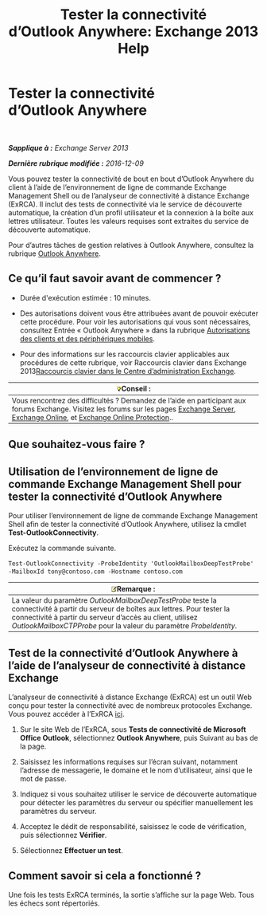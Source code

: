﻿---
title: 'Tester la connectivité d’Outlook Anywhere: Exchange 2013 Help'
TOCTitle: Tester la connectivité d’Outlook Anywhere
ms:assetid: 0dc5b68f-2316-446a-84c9-5f1c50dc3776
ms:mtpsurl: https://technet.microsoft.com/fr-fr/library/Ee633453(v=EXCHG.150)
ms:contentKeyID: 50555344
ms.date: 04/24/2018
mtps_version: v=EXCHG.150
ms.translationtype: HT
---

# Tester la connectivité d’Outlook Anywhere

 

_**Sapplique à :** Exchange Server 2013_

_**Dernière rubrique modifiée :** 2016-12-09_

Vous pouvez tester la connectivité de bout en bout d’Outlook Anywhere du client à l’aide de l’environnement de ligne de commande Exchange Management Shell ou de l’analyseur de connectivité à distance Exchange (ExRCA). Il inclut des tests de connectivité via le service de découverte automatique, la création d’un profil utilisateur et la connexion à la boîte aux lettres utilisateur. Toutes les valeurs requises sont extraites du service de découverte automatique.

Pour d’autres tâches de gestion relatives à Outlook Anywhere, consultez la rubrique [Outlook Anywhere](outlook-anywhere-exchange-2013-help.md).

## Ce qu’il faut savoir avant de commencer ?

  - Durée d'exécution estimée : 10 minutes.

  - Des autorisations doivent vous être attribuées avant de pouvoir exécuter cette procédure. Pour voir les autorisations qui vous sont nécessaires, consultez Entrée « Outlook Anywhere » dans la rubrique [Autorisations des clients et des périphériques mobiles](clients-and-mobile-devices-permissions-exchange-2013-help.md).

  - Pour des informations sur les raccourcis clavier applicables aux procédures de cette rubrique, voir Raccourcis clavier dans Exchange 2013[Raccourcis clavier dans le Centre d’administration Exchange](keyboard-shortcuts-in-the-exchange-admin-center-exchange-online-protection-help.md).

<table>
<thead>
<tr class="header">
<th><img src="images/Bb125224.tip(EXCHG.150).gif" title="Conseil" alt="Conseil" />Conseil :</th>
</tr>
</thead>
<tbody>
<tr class="odd">
<td>Vous rencontrez des difficultés ? Demandez de l’aide en participant aux forums Exchange. Visitez les forums sur les pages <a href="https://go.microsoft.com/fwlink/p/?linkid=60612">Exchange Server</a>, <a href="https://go.microsoft.com/fwlink/p/?linkid=267542">Exchange Online</a>, et <a href="https://go.microsoft.com/fwlink/p/?linkid=285351">Exchange Online Protection</a>..</td>
</tr>
</tbody>
</table>


## Que souhaitez-vous faire ?

## Utilisation de l’environnement de ligne de commande Exchange Management Shell pour tester la connectivité d’Outlook Anywhere

Pour utiliser l’environnement de ligne de commande Exchange Management Shell afin de tester la connectivité d’Outlook Anywhere, utilisez la cmdlet **Test-OutlookConnectivity**.

Exécutez la commande suivante.

    Test-OutlookConnectivity -ProbeIdentity 'OutlookMailboxDeepTestProbe' -MailboxId tony@contoso.com -Hostname contoso.com

<table>
<thead>
<tr class="header">
<th><img src="images/JJ159664.note(EXCHG.150).gif" title="Remarque" alt="Remarque" />Remarque :</th>
</tr>
</thead>
<tbody>
<tr class="odd">
<td>La valeur du paramètre <em>OutlookMailboxDeepTestProbe</em> teste la connectivité à partir du serveur de boîtes aux lettres. Pour tester la connectivité à partir du serveur d’accès au client, utilisez <em>OutlookMailboxCTPProbe</em> pour la valeur du paramètre <em>ProbeIdentity</em>.</td>
</tr>
</tbody>
</table>


## Test de la connectivité d’Outlook Anywhere à l’aide de l’analyseur de connectivité à distance Exchange

L’analyseur de connectivité à distance Exchange (ExRCA) est un outil Web conçu pour tester la connectivité avec de nombreux protocoles Exchange. Vous pouvez accéder à l’ExRCA [ici](https://go.microsoft.com/fwlink/p/?linkid=167905).

1.  Sur le site Web de l’ExRCA, sous **Tests de connectivité de Microsoft Office Outlook**, sélectionnez **Outlook Anywhere**, puis Suivant au bas de la page.

2.  Saisissez les informations requises sur l’écran suivant, notamment l’adresse de messagerie, le domaine et le nom d’utilisateur, ainsi que le mot de passe.

3.  Indiquez si vous souhaitez utiliser le service de découverte automatique pour détecter les paramètres du serveur ou spécifier manuellement les paramètres du serveur.

4.  Acceptez le dédit de responsabilité, saisissez le code de vérification, puis sélectionnez **Vérifier**.

5.  Sélectionnez **Effectuer un test**.

## Comment savoir si cela a fonctionné ?

Une fois les tests ExRCA terminés, la sortie s’affiche sur la page Web. Tous les échecs sont répertoriés.

